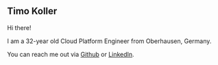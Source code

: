 ## Timo Koller

Hi there!

I am a 32-year old Cloud Platform Engineer from Oberhausen, Germany.

You can reach me out via [Github](https://github.com/tibuntu) or [LinkedIn](https://de.linkedin.com/in/timokoller).
